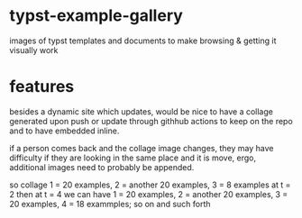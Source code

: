 # typst-example-gallery
images of typst templates and documents to make browsing &amp; getting it visually work

# features
besides a dynamic site which updates, would be nice to have a collage generated upon push or update through githhub actions to keep on the repo and to have embedded inline.

if a person comes back and the collage image changes, they may have difficulty if they are looking in the same place and it is move, ergo, additional images need to probably be appended.

so collage 1 = 20 examples, 2 = another 20 examples, 3 = 8 examples at t = 2
then at t = 4 we can have 1 = 20 examples, 2 = another 20 examples, 3 = 20 examples, 4 = 18 exammples; so on and such forth
